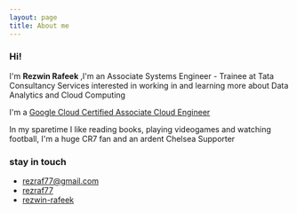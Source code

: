 ```yaml
---
layout: page
title: About me
---
```


### Hi! 
<p>
I'm <strong>Rezwin Rafeek </strong> ,I'm an Associate Systems Engineer - Trainee at Tata Consultancy Services interested in working in and learning more about Data Analytics and Cloud Computing
</p>
<p>
I'm a <a href="https://www.credential.net/8l14wlvo?key=e0654b6f6ae429c8e1096602b9fd10c485bdac1ef9d0427e0bed6450f23cb913">Google Cloud Certified Associate Cloud Engineer</a>
</p>
<p>
 In my sparetime I like reading books, playing videogames and watching football, I'm a huge CR7 fan and an ardent Chelsea Supporter
</p>

### stay in touch
* [<span class="fas fa-envelope"></span> rezraf77@gmail.com](mailto:rezraf77@gmail.com)
* [<span class="fab fa-github"></span> rezraf77](https://github.com/rezraf77)
* [<span class="fab fa-linkedin"></span> rezwin-rafeek](https://www.linkedin.com/in/rezwin-rafeek/)



